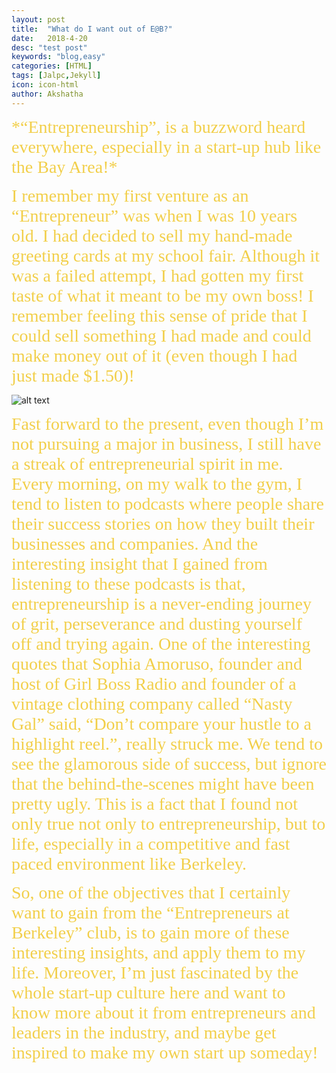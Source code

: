 ```yaml
---
layout: post
title:  "What do I want out of E@B?"
date:   2018-4-20
desc: "test post"
keywords: "blog,easy"
categories: [HTML]
tags: [Jalpc,Jekyll]
icon: icon-html
author: Akshatha
---
```

<span style="color: #f2cf4a; font-family: Babas; font-size: 2em;">
*“Entrepreneurship”, is a buzzword heard everywhere, especially in a start-up hub like the Bay Area!*
</span>
<p><span style="color: #f2cf4a; font-family: Babas; font-size: 2em;">I remember my first venture as an “Entrepreneur” was when I was 10 years old. I had decided to sell my hand-made greeting cards at my school fair. Although it was a failed attempt, I had gotten my first taste of what it meant to be my own boss! I remember feeling this sense of pride that I could sell something I had made and could make money out of it (even though I had just made $1.50)! </span> </p>

![alt text](https://cdn.instructables.com/FUB/3QL8/IYV9QCT2/FUB3QL8IYV9QCT2.LARGE.jpg?crop=3:2 "Logo Title Text 1")
<p><span style="color: #f2cf4a; font-family: Babas; font-size: 2em;">Fast forward to the present, even though I’m not pursuing a major in business, I still have a streak of entrepreneurial spirit in me. Every morning, on my walk to the gym, I tend to listen to podcasts where people share their success stories on how they built their businesses and companies. And the interesting insight that I gained from listening to these podcasts is that, entrepreneurship is a never-ending journey of grit, perseverance and dusting yourself off and trying again. One of the interesting quotes that Sophia Amoruso, founder and host of Girl Boss Radio and founder of a vintage clothing company called “Nasty Gal” said, “Don’t compare your hustle to a highlight reel.”, really struck me. We tend to see the glamorous side of success, but ignore that the behind-the-scenes might have been pretty ugly. This is a fact that I found not only true not only to entrepreneurship, but to life, especially in a competitive and fast paced environment like Berkeley.
</span>

</p>
<p><span style="color: #f2cf4a; font-family: Babas; font-size: 2em;">
So, one of the objectives that I certainly want to gain from the “Entrepreneurs at Berkeley” club, is to gain more of these interesting insights, and apply them to my life. Moreover, I’m just fascinated by the whole start-up culture here and want to know more about it from entrepreneurs and leaders in the industry, and maybe get inspired to make my own start up someday!
</span>

</p>
